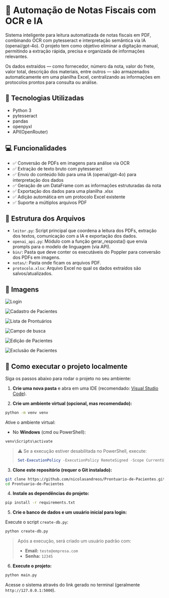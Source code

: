 # 🧾 Automação de Notas Fiscais com OCR e IA

Sistema inteligente para leitura automatizada de notas fiscais em PDF, combinando OCR com pytesseract e interpretação semântica via IA (openai/gpt-4o).
O projeto tem como objetivo eliminar a digitação manual, permitindo a extração rápida, precisa e organizada de informações relevantes.

Os dados extraídos — como fornecedor, número da nota, valor do frete, valor total, descrição dos materiais, entre outros — são armazenados automaticamente em uma planilha Excel, centralizando as informações em protocolos prontos para consulta ou análise.

## 🚀 Tecnologias Utilizadas

* Python 3
* pytesseract 
* pandas
* openpyxl
* API(OpenRouter)

## 💻 Funcionalidades

* ✅ Conversão de PDFs em imagens para análise via OCR
* ✅ Extração de texto bruto com pytesseract
* ✅ Envio do conteúdo lido para uma IA (openai/gpt-4o) para interpretação dos dados
* ✅ Geração de um DataFrame com as informações estruturadas da nota
* ✅ Exportação dos dados para uma planilha .xlsx
* ✅ Adição automática em um protocolo Excel existente 
* ✅ Suporte a múltiplos arquivos PDF

## 📂 Estrutura dos Arquivos
- `leitor.py`: Script principal que coordena a leitura dos PDFs, extração dos textos, comunicação com a IA e exportação dos dados.
- `openai_api.py`: Módulo com a função gerar_resposta() que envia prompts para o modelo de linguagem (via API).
- `bin/`: Pasta que deve conter os executáveis do Poppler para conversão dos PDFs em imagens.
- `notas/`: Pasta onde ficam os arquivos PDF.
- `protocolo.xlsx`: Arquivo Excel no qual os dados extraídos são salvos/atualizados.

## 📸 Imagens


![Login](screenshots/login.png)


![Cadastro de Pacientes](screenshots/cadastro-paciente.png)


![Lista de Prontuários](screenshots/lista-pacientes.png)


![Campo de busca](screenshots/busca.png)


![Edição de Pacientes](screenshots/edicao.png)


![Exclusão de Pacientes](screenshots/exclusao.png)


## 🧪 Como executar o projeto localmente

Siga os passos abaixo para rodar o projeto no seu ambiente:

1. **Crie uma nova pasta** e abra em uma IDE (recomendado: [Visual Studio Code](https://code.visualstudio.com/)).

2. **Crie um ambiente virtual (opcional, mas recomendado):**

```bash
python -m venv venv
```

Ative o ambiente virtual:

* No **Windows** (cmd ou PowerShell):

```bash
venv\Scripts\activate
```

> ⚠️ Se a execução estiver desabilitada no PowerShell, execute:
>
> ```powershell
> Set-ExecutionPolicy -ExecutionPolicy RemoteSigned -Scope CurrentUser
> ```

3. **Clone este repositório (requer o Git instalado):**

```bash
git clone https://github.com/nicolasandreos/Prontuario-de-Pacientes.git
cd Prontuario-de-Pacientes
```

4. **Instale as dependências do projeto:**

```bash
pip install -r requirements.txt
```

5. **Crie o banco de dados e um usuário inicial para login:**

Execute o script `create-db.py`:

```bash
python create-db.py
```

> Após a execução, será criado um usuário padrão com:
>
> * **Email:** `teste@empresa.com`
> * **Senha:** `12345`

6. **Execute o projeto:**

```bash
python main.py
```

Acesse o sistema através do link gerado no terminal (geralmente `http://127.0.0.1:5000`).
